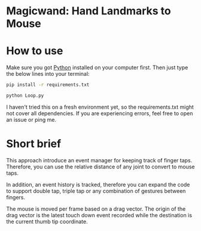 # Magicwand: Hand Landmarks to Mouse

# How to use

Make sure you got [Python](https://www.python.org/downloads/) installed on your computer first. Then just type the below lines into your terminal:

```Bash
pip install -r requirements.txt

python Loop.py

```

I haven't tried this on a fresh environment yet, so the requirements.txt might not cover all dependencies. If you are experiencing errors, feel free to open an issue or ping me.

# Short brief

This approach introduce an event manager for keeping track of finger taps. Therefore, you can use the relative distance of any joint to convert to mouse taps.

In addition, an event history is tracked, therefore you can expand the code to support double tap, triple tap or any combination of gestures between fingers.

The mouse is moved per frame based on a drag vector. The origin of the drag vector is the latest touch down event recorded while the destination is the current thumb tip coordinate.

